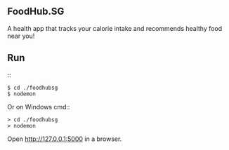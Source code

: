 FoodHub.SG
---

A health app that tracks your calorie intake and recommends healthy food near you!

Run
---

::

    $ cd ./foodhubsg
    $ nodemon

Or on Windows cmd::

    > cd ./foodhubsg
    > nodemon

Open http://127.0.0.1:5000 in a browser.
